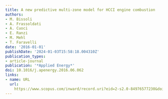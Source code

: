 ```yaml
---
title: A new predictive multi-zone model for HCCI engine combustion
authors:
- M. Bissoli
- A. Frassoldati
- A. Cuoci
- E. Ranzi
- M. Mehl
- T. Faravelli
date: '2016-01-01'
publishDate: '2024-01-03T15:58:18.004310Z'
publication_types:
- article-journal
publication: '*Applied Energy*'
doi: 10.1016/j.apenergy.2016.06.062
links:
- name: URL
  url: 
    https://www.scopus.com/inward/record.uri?eid=2-s2.0-84976577230&doi=10.1016%2fj.apenergy.2016.06.062&partnerID=40&md5=8281fd812b7849b79609d7914ff18b32
---
```

